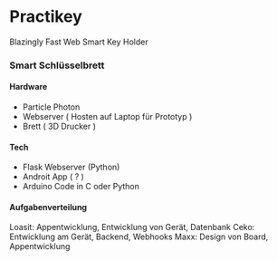 # Practikey

Blazingly Fast Web Smart Key Holder

### Smart Schlüsselbrett

#### Hardware
- Particle Photon
- Webserver ( Hosten auf Laptop für Prototyp )
- Brett ( 3D Drucker )

#### Tech
- Flask Webserver (Python)
- Androit App ( ? )
- Arduino Code in C oder Python

#### Aufgabenverteilung
Loasit: Appentwicklung, Entwicklung von Gerät, Datenbank
Ceko: Entwicklung am Gerät, Backend, Webhooks
Maxx: Design von Board, Appentwicklung


